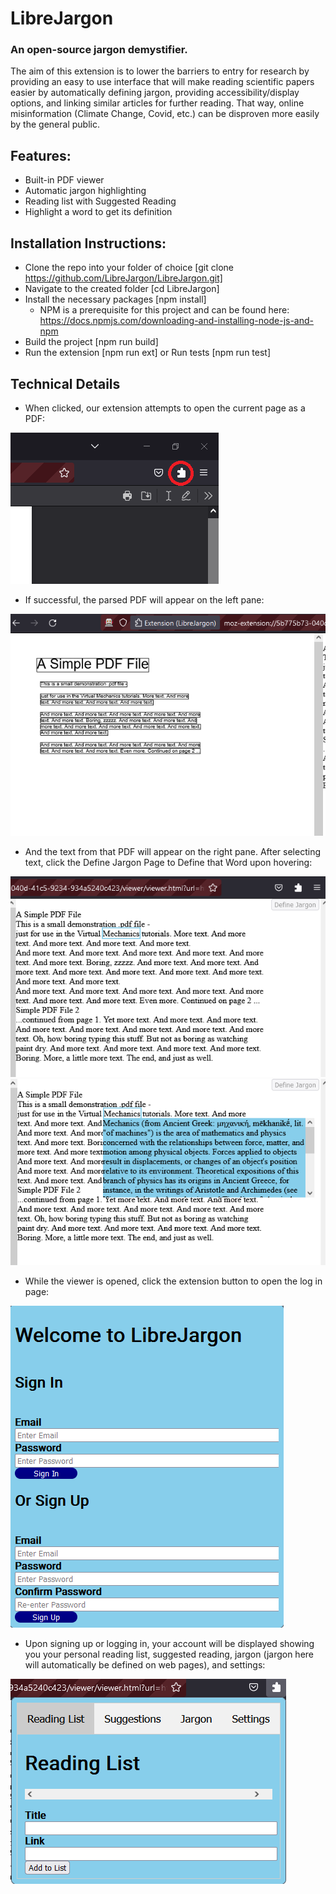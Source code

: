 # LibreJargon
### An open-source jargon demystifier.
The aim of this extension is to lower the barriers to entry for research by providing an easy to use interface that will make reading scientific papers easier by automatically defining jargon, providing accessibility/display options, and linking similar articles for further reading. That way, online misinformation (Climate Change, Covid, etc.) can be disproven more easily by the general public.

## Features:
- Built-in PDF viewer
- Automatic jargon highlighting
- Reading list with Suggested Reading
- Highlight a word to get its definition

## Installation Instructions:
- Clone the repo into your folder of choice [git clone https://github.com/LibreJargon/LibreJargon.git]
- Navigate to the created folder [cd LibreJargon]
- Install the necessary packages [npm install]
  - NPM is a prerequisite for this project and can be found here: https://docs.npmjs.com/downloading-and-installing-node-js-and-npm
- Build the project [npm run build]
- Run the extension [npm run ext] or Run tests [npm run test]

## Technical Details
- When clicked, our extension attempts to open the current page as a PDF:

![](README_Pictures/image1.png)
- If successful, the parsed PDF will appear on the left pane:

![](README_Pictures/image2.png)

- And the text from that PDF will appear on the right pane. After selecting text, click the Define Jargon Page to Define that Word upon hovering:

![](README_Pictures/image3.png)
![](README_Pictures/image4.png)

- While the viewer is opened, click the extension button to open the log in page:

![](README_Pictures/image5.png)

- Upon signing up or logging in, your account will be displayed showing you your personal reading list, suggested reading, jargon (jargon here will automatically be defined on web pages), and settings:

![](README_Pictures/image6.png)